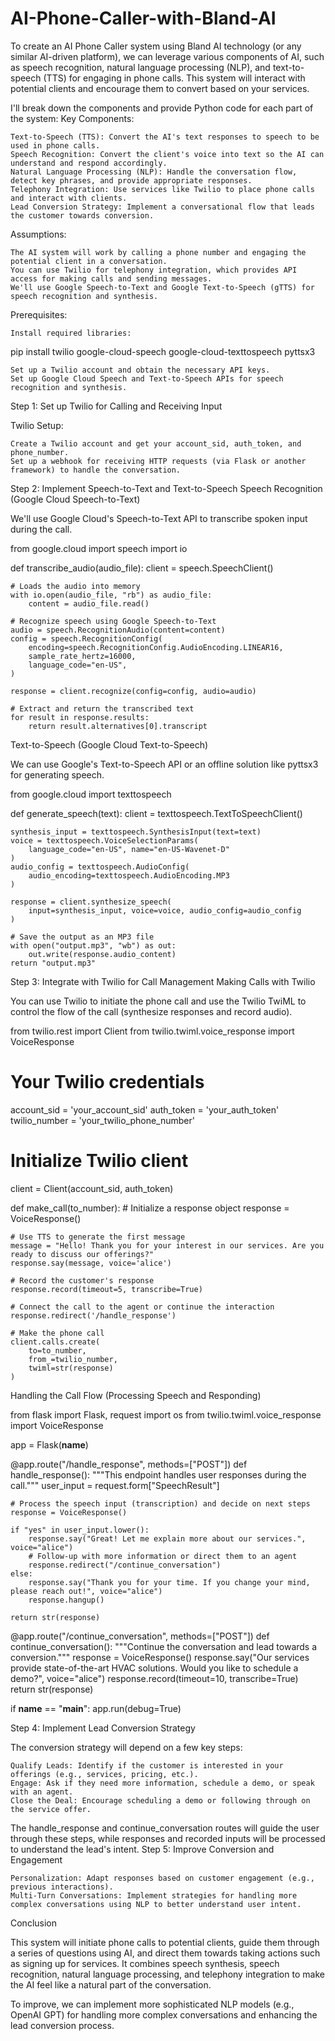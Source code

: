 # AI-Phone-Caller-with-Bland-AI
To create an AI Phone Caller system using Bland AI technology (or any similar AI-driven platform), we can leverage various components of AI, such as speech recognition, natural language processing (NLP), and text-to-speech (TTS) for engaging in phone calls. This system will interact with potential clients and encourage them to convert based on your services.

I'll break down the components and provide Python code for each part of the system:
Key Components:

    Text-to-Speech (TTS): Convert the AI's text responses to speech to be used in phone calls.
    Speech Recognition: Convert the client's voice into text so the AI can understand and respond accordingly.
    Natural Language Processing (NLP): Handle the conversation flow, detect key phrases, and provide appropriate responses.
    Telephony Integration: Use services like Twilio to place phone calls and interact with clients.
    Lead Conversion Strategy: Implement a conversational flow that leads the customer towards conversion.

Assumptions:

    The AI system will work by calling a phone number and engaging the potential client in a conversation.
    You can use Twilio for telephony integration, which provides API access for making calls and sending messages.
    We'll use Google Speech-to-Text and Google Text-to-Speech (gTTS) for speech recognition and synthesis.

Prerequisites:

    Install required libraries:

pip install twilio google-cloud-speech google-cloud-texttospeech pyttsx3

    Set up a Twilio account and obtain the necessary API keys.
    Set up Google Cloud Speech and Text-to-Speech APIs for speech recognition and synthesis.

Step 1: Set up Twilio for Calling and Receiving Input

Twilio Setup:

    Create a Twilio account and get your account_sid, auth_token, and phone_number.
    Set up a webhook for receiving HTTP requests (via Flask or another framework) to handle the conversation.

Step 2: Implement Speech-to-Text and Text-to-Speech
Speech Recognition (Google Cloud Speech-to-Text)

We'll use Google Cloud's Speech-to-Text API to transcribe spoken input during the call.

from google.cloud import speech
import io

def transcribe_audio(audio_file):
    client = speech.SpeechClient()

    # Loads the audio into memory
    with io.open(audio_file, "rb") as audio_file:
        content = audio_file.read()

    # Recognize speech using Google Speech-to-Text
    audio = speech.RecognitionAudio(content=content)
    config = speech.RecognitionConfig(
        encoding=speech.RecognitionConfig.AudioEncoding.LINEAR16,
        sample_rate_hertz=16000,
        language_code="en-US",
    )

    response = client.recognize(config=config, audio=audio)

    # Extract and return the transcribed text
    for result in response.results:
        return result.alternatives[0].transcript

Text-to-Speech (Google Cloud Text-to-Speech)

We can use Google's Text-to-Speech API or an offline solution like pyttsx3 for generating speech.

from google.cloud import texttospeech

def generate_speech(text):
    client = texttospeech.TextToSpeechClient()

    synthesis_input = texttospeech.SynthesisInput(text=text)
    voice = texttospeech.VoiceSelectionParams(
        language_code="en-US", name="en-US-Wavenet-D"
    )
    audio_config = texttospeech.AudioConfig(
        audio_encoding=texttospeech.AudioEncoding.MP3
    )

    response = client.synthesize_speech(
        input=synthesis_input, voice=voice, audio_config=audio_config
    )

    # Save the output as an MP3 file
    with open("output.mp3", "wb") as out:
        out.write(response.audio_content)
    return "output.mp3"

Step 3: Integrate with Twilio for Call Management
Making Calls with Twilio

You can use Twilio to initiate the phone call and use the Twilio TwiML to control the flow of the call (synthesize responses and record audio).

from twilio.rest import Client
from twilio.twiml.voice_response import VoiceResponse

# Your Twilio credentials
account_sid = 'your_account_sid'
auth_token = 'your_auth_token'
twilio_number = 'your_twilio_phone_number'

# Initialize Twilio client
client = Client(account_sid, auth_token)

def make_call(to_number):
    # Initialize a response object
    response = VoiceResponse()

    # Use TTS to generate the first message
    message = "Hello! Thank you for your interest in our services. Are you ready to discuss our offerings?"
    response.say(message, voice='alice')

    # Record the customer's response
    response.record(timeout=5, transcribe=True)

    # Connect the call to the agent or continue the interaction
    response.redirect('/handle_response')

    # Make the phone call
    client.calls.create(
        to=to_number,
        from_=twilio_number,
        twiml=str(response)
    )

Handling the Call Flow (Processing Speech and Responding)

from flask import Flask, request
import os
from twilio.twiml.voice_response import VoiceResponse

app = Flask(__name__)

@app.route("/handle_response", methods=["POST"])
def handle_response():
    """This endpoint handles user responses during the call."""
    user_input = request.form["SpeechResult"]

    # Process the speech input (transcription) and decide on next steps
    response = VoiceResponse()

    if "yes" in user_input.lower():
        response.say("Great! Let me explain more about our services.", voice="alice")
        # Follow-up with more information or direct them to an agent
        response.redirect("/continue_conversation")
    else:
        response.say("Thank you for your time. If you change your mind, please reach out!", voice="alice")
        response.hangup()

    return str(response)

@app.route("/continue_conversation", methods=["POST"])
def continue_conversation():
    """Continue the conversation and lead towards a conversion."""
    response = VoiceResponse()
    response.say("Our services provide state-of-the-art HVAC solutions. Would you like to schedule a demo?", voice="alice")
    response.record(timeout=10, transcribe=True)
    return str(response)

if __name__ == "__main__":
    app.run(debug=True)

Step 4: Implement Lead Conversion Strategy

The conversion strategy will depend on a few key steps:

    Qualify Leads: Identify if the customer is interested in your offerings (e.g., services, pricing, etc.).
    Engage: Ask if they need more information, schedule a demo, or speak with an agent.
    Close the Deal: Encourage scheduling a demo or following through on the service offer.

The handle_response and continue_conversation routes will guide the user through these steps, while responses and recorded inputs will be processed to understand the lead's intent.
Step 5: Improve Conversion and Engagement

    Personalization: Adapt responses based on customer engagement (e.g., previous interactions).
    Multi-Turn Conversations: Implement strategies for handling more complex conversations using NLP to better understand user intent.

Conclusion

This system will initiate phone calls to potential clients, guide them through a series of questions using AI, and direct them towards taking actions such as signing up for services. It combines speech synthesis, speech recognition, natural language processing, and telephony integration to make the AI feel like a natural part of the conversation.

To improve, we can implement more sophisticated NLP models (e.g., OpenAI GPT) for handling more complex conversations and enhancing the lead conversion process.
